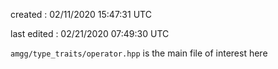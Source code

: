 created     : 02/11/2020 15:47:31 UTC

last edited : 02/21/2020 07:49:30 UTC

`amgg/type_traits/operator.hpp` is the main file of interest here
